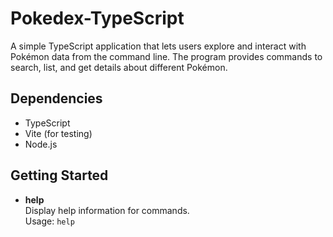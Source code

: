 # Pokedex-TypeScript

A simple TypeScript application that lets users explore and interact with Pokémon data from the command line. The program provides commands to search, list, and get details about different Pokémon.

## Dependencies
- TypeScript
- Vite (for testing)
- Node.js

## Getting Started

- **help**  
  Display help information for commands.  
  Usage: `help`
